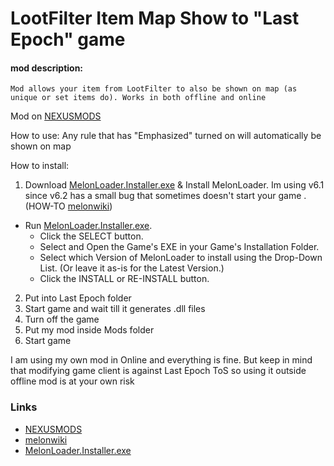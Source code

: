 ﻿# LootFilter Item Map Show to "Last Epoch" game
#### mod description:
    Mod allows your item from LootFilter to also be shown on map (as unique or set items do). Works in both offline and online

Mod on [NEXUSMODS]

How to use:
Any rule that has "Emphasized" turned on will automatically be shown on map

How to install:

1) Download [MelonLoader.Installer.exe] & Install MelonLoader. Im using v6.1 since v6.2 has a small bug that sometimes doesn't start your game
   .
   (HOW-TO [melonwiki])
- Run [MelonLoader.Installer.exe].
    - Click the SELECT button.
    - Select and Open the Game's EXE in your Game's Installation Folder.
    - Select which Version of MelonLoader to install using the Drop-Down List. (Or leave it as-is for the Latest Version.)
    - Click the INSTALL or RE-INSTALL button.
2) Put into Last Epoch folder
3) Start game and wait till it generates .dll files
4) Turn off the game
5) Put my mod inside Mods folder
6) Start game

I am using my own mod in Online and everything is fine. But keep in mind that modifying game client is against Last Epoch ToS so using it outside offline mod is at your own risk


### Links
* [NEXUSMODS]
* [melonwiki]
* [MelonLoader.Installer.exe]

[NEXUSMODS]:https://www.nexusmods.com/lastepoch/mods/8

[melonwiki]:https://melonwiki.xyz/#/

[MelonLoader.Installer.exe]:https://github.com/HerpDerpinstine/MelonLoader/releases/latest/download/MelonLoader.Installer.exe